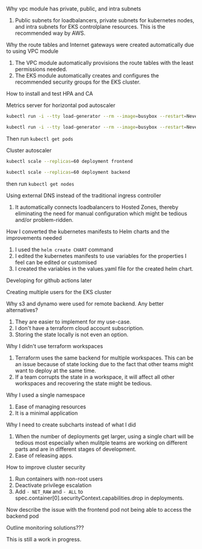 Why vpc module has private, public, and intra subnets
1. Public subnets for loadbalancers, private subnets for kubernetes nodes, and intra subnets for EKS controlplane resources. This is the recommended way by AWS.


Why the route tables and Internet gateways were created automatically due to using VPC module
1. The VPC module automatically provisions the route tables with the least permissions needed.
2. The EKS module automatically creates and configures the recommended security groups for the EKS cluster.


How to install and test HPA and CA

Metrics server for horizontal pod autoscaler
```sh
kubectl run -i --tty load-generator --rm --image=busybox --restart=Never -- /bin/sh -c "while sleep 0.01; do wget -q -O- http://frontend-service; done"

kubectl run -i --tty load-generator --rm --image=busybox --restart=Never -- /bin/sh -c "while sleep 0.01; do wget -q -O- http://backend-service; done"

```
Then run `kubectl get pods`

Cluster autoscaler

```sh
kubectl scale --replicas=60 deployment frontend

kubectl scale --replicas=60 deployment backend
```

then run `kubectl get nodes`


Using external DNS instead of the traditional ingress controller
1. It automatically connects loadbalancers to Hosted Zones, thereby eliminating the need for manual configuration which might be tedious and/or problem-ridden.


How I converted the kubernetes manifests to Helm charts and the improvements needed
1. I used the `helm create CHART` command
2. I edited the kubernetes manifests to use variables for the properties I feel can be edited or customised
3. I created the variables in the values.yaml file for the created helm chart.


Developing for github actions later


Creating multiple users for the EKS cluster


Why s3 and dynamo were used for remote backend. Any better alternatives?
1. They are easier to implement for my use-case.
2. I don't have a terraform cloud account subscription.
3. Storing the state locally is not even an option.


Why I didn't use terraform workspaces
1. Terraform uses the same backend for multiple workspaces. This can be an issue because of state locking due to the fact that other teams might want to deploy at the same time.
2. If a team corrupts the state in a workspace, it will affect all other workspaces and recovering the state might be tedious.


Why I used a single namespace
1. Ease of managing resources
2. It is a minimal application


Why I need to create subcharts instead of what I did
1. When the number of deployments get larger, using a single chart will be tedious most especially when mulitple teams are working on different parts and are in different stages of development.
2. Ease of releasing apps.

How to improve cluster security
1. Run containers with non-root users 
2. Deactivate privilege escalation
3. Add `- NET_RAW` and `- ALL` to spec.container[0].securityContext.capabilities.drop in deployments.

Now describe the issue with the frontend pod not being able to access the backend pod

Outline monitoring solutions???


This is still a work in progress.